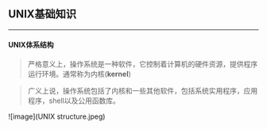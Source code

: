﻿
## UNIX基础知识
---
#### UNIX体系结构
> 严格意义上，操作系统是一种软件，它控制着计算机的硬件资源，提供程序运行环境。通常称为内核(**kernel**)

> 广义上说，操作系统包括了内核和一些其他软件，包括系统实用程序，应用程序，shell以及公用函数库。

![image](UNIX structure.jpeg)


 